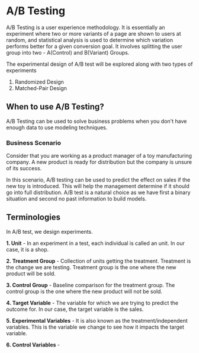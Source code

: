 # A/B Testing 

A/B Testing is a user experience methodology. It is essentially an experiment where two or more variants of a page are shown to users at random, and statistical analysis is used to determine which variation performs better for a given conversion goal. It involves splitting the user group into two - A(Control) and B(Variant) Groups.

The experimental design of A/B test will be explored along with two types of experiments
1. Randomized Design
2. Matched-Pair Design

## When to use A/B Testing?
A/B Testing can be used to solve business problems when you don't have enough data to use modeling techniques.

### Business Scenario

Consider that you are working as a product manager of a toy manufacturing company. A new product is ready for distribution but the company is unsure of its success. 

In this scenario, A/B testing can be used to predict the effect on sales if the new toy is introduced. This will help the management determine if it should go into full distribution. A/B test is a natural choice as we have first a binary situation and second no past information to build models. 

## Terminologies
In A/B test, we design experiments. 

**1. Unit** - In an experiment in a test, each individual is called an unit. In our case, it is a shop. 

**2. Treatment Group** - Collection of units getting the treatment. Treatment is the change we are testing. Treatment group is the one where the new product will be sold.

**3. Control Group** - Baseline comparison for the treatment group. The control group is the one where the new product will not be sold. 

**4. Target Variable** - The variable for which we are trying to predict the outcome for. In our case, the target variable is the sales.

**5. Experimental Variables** - It is also known as the treatment/independent variables. This is the variable we change to see how it impacts the target variable.

**6. Control Variables** - 

